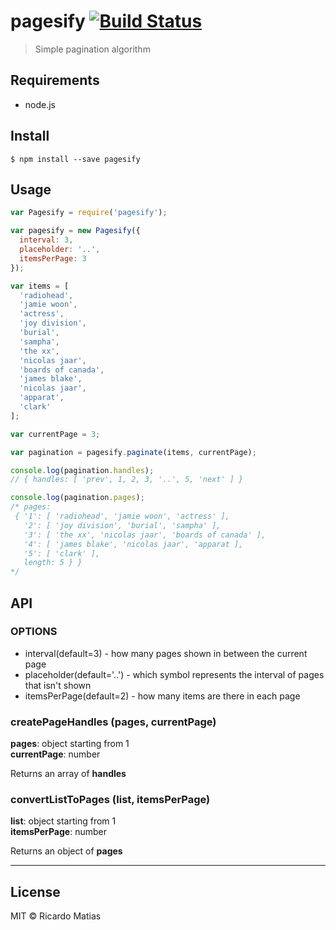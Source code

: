 # pagesify [![Build Status](https://travis-ci.org/ricardomatias/pagesify.svg)](https://travis-ci.org/ricardomatias/pagesify)

> Simple pagination algorithm

## Requirements

* node.js

## Install

```
$ npm install --save pagesify
```

## Usage

```js
var Pagesify = require('pagesify');

var pagesify = new Pagesify({
  interval: 3,
  placeholder: '..',
  itemsPerPage: 3
});

var items = [
  'radiohead',
  'jamie woon',
  'actress',
  'joy division',
  'burial',
  'sampha',
  'the xx',
  'nicolas jaar',
  'boards of canada',
  'james blake',
  'nicolas jaar',
  'apparat',
  'clark'
];

var currentPage = 3;

var pagination = pagesify.paginate(items, currentPage);

console.log(pagination.handles);
// { handles: [ 'prev', 1, 2, 3, '..', 5, 'next' ] }

console.log(pagination.pages);
/* pages:
 { '1': [ 'radiohead', 'jamie woon', 'actress' ],
   '2': [ 'joy division', 'burial', 'sampha' ],
   '3': [ 'the xx', 'nicolas jaar', 'boards of canada' ],
   '4': [ 'james blake', 'nicolas jaar', 'apparat ],
   '5': [ 'clark' ],
   length: 5 } }
*/

```

## API

### OPTIONS
* interval(default=3) - how many pages shown in between the current page 
* placeholder(default='..') - which symbol represents the interval of pages that isn't shown
* itemsPerPage(default=2) - how many items are there in each page 

### createPageHandles (pages, currentPage)

**pages**: object<array> starting from 1  
**currentPage**: number

Returns an array of **handles**

### convertListToPages (list, itemsPerPage)

**list**: object<array> starting from 1  
**itemsPerPage**: number

Returns an object<array> of **pages**

---

## License

MIT © Ricardo Matias

